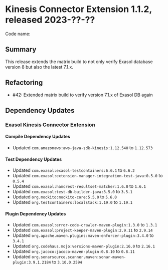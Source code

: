 # Kinesis Connector Extension 1.1.2, released 2023-??-??

Code name:

## Summary

This release extends the matrix build to not only verify Exasol database version 8 but also the latest 7.1.x.

## Refactoring

* #42: Extended matrix build to verify version 7.1.x of Exasol DB again

## Dependency Updates

### Exasol Kinesis Connector Extension

#### Compile Dependency Updates

* Updated `com.amazonaws:aws-java-sdk-kinesis:1.12.540` to `1.12.573`

#### Test Dependency Updates

* Updated `com.exasol:exasol-testcontainers:6.6.1` to `6.6.2`
* Updated `com.exasol:extension-manager-integration-test-java:0.5.0` to `0.5.4`
* Updated `com.exasol:hamcrest-resultset-matcher:1.6.0` to `1.6.1`
* Updated `com.exasol:test-db-builder-java:3.5.0` to `3.5.1`
* Updated `org.mockito:mockito-core:5.5.0` to `5.6.0`
* Updated `org.testcontainers:localstack:1.19.0` to `1.19.1`

#### Plugin Dependency Updates

* Updated `com.exasol:error-code-crawler-maven-plugin:1.3.0` to `1.3.1`
* Updated `com.exasol:project-keeper-maven-plugin:2.9.11` to `2.9.14`
* Updated `org.apache.maven.plugins:maven-enforcer-plugin:3.4.0` to `3.4.1`
* Updated `org.codehaus.mojo:versions-maven-plugin:2.16.0` to `2.16.1`
* Updated `org.jacoco:jacoco-maven-plugin:0.8.10` to `0.8.11`
* Updated `org.sonarsource.scanner.maven:sonar-maven-plugin:3.9.1.2184` to `3.10.0.2594`
